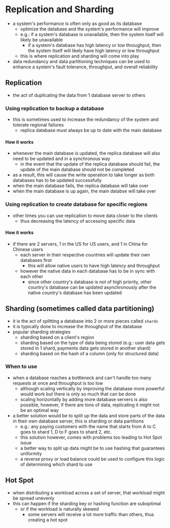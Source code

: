 # Replication and Sharding

- a system's performance is often only as good as its database
  - optimize the database and the system's performance will improve
  - e.g.: if a system's database is unavailable, then the system itself will likely be unavailable
    - if a system's database has high latency or low throughput, then the system itself will likely have high latency or low throughput
  - this is where replication and sharding will come into play
- data redundancy and data partitioning techniques can be used to enhance a system's fault tolerance, throughput, and overall reliability

## Replication

- the act of duplicating the data from 1 database server to others

### Using replication to backup a database

- this is sometimes used to increase the redundancy of the system and tolerate regional failures
  - replica database must always be up to date with the main database

#### How it works

- whenever the main database is updated, the replica database will also need to be updated and in a synchronous way
  - in the event that the update of the replica database should fail, the update of the main database should not be completed
- as a result, this will cause the write operation to take longer as both databases has to be updated successfully
- when the main database fails, the replica database will take over
- when the main database is up again, the main databse will take over

### Using replication to create database for specific regions

- other times you can use replication to move data closer to the clients
  - thus decreasing the latency of accessing specific data

#### How it works

- if there are 2 servers, 1 in the US for US users, and 1 in China for Chinese users
  - each server in their respective countries will update their own databases first
    - this will allow native users to have high latency and throughput
  - however the native data in each database has to be in sync with each other
    - since other country's database is not of high priority, other country's database can be updated asynchronously after the native country's database has been updated

## Sharding (sometimes called data partitioning)

- it is the act of splitting a database into 2 or more pieces called `shards`
- it is typically done to increase the throughput of the database
- popular sharding strategies
  - sharding based on a client's region
  - sharding based on the type of data being stored (e.g.: user data gets stored in 1 shard, payments data gets stored in another shard)
  - sharding based on the hash of a column (only for structured data)

### When to use

- when a database reaches a bottleneck and can't handle too many requests at once and throughput is too low
  - although scaling vertically by improving the database more powerful would work but there is only so much that can be done
  - scaling horizontally by adding more database servers is also possible, however, if there are tons of data, replicating it might not be an optimal way
- a better solution would be to split up the data and store parts of the data in their own database server, this is sharding or data partitions
  - e.g.: any paying customers with the name that starts from A to C goes to shard 1, D to F goes to shard 2, etc.
  - this solution however, comes with problems too leading to Hot Spot issue
  - a better way to split up data might be to use hashing that guarantees uniformity
  - a reverse proxy or load balance could be used to configure this logic of determining which shard to use

## Hot Spot

- when distributing a workload across a set of server, that workload might be spread unevenly
- this can happen if the sharding key or hashing function are suboptimal
  - or if the workload is naturally skewed
    - some servers will receive a lot more traffic than others, thus creating a hot spot
